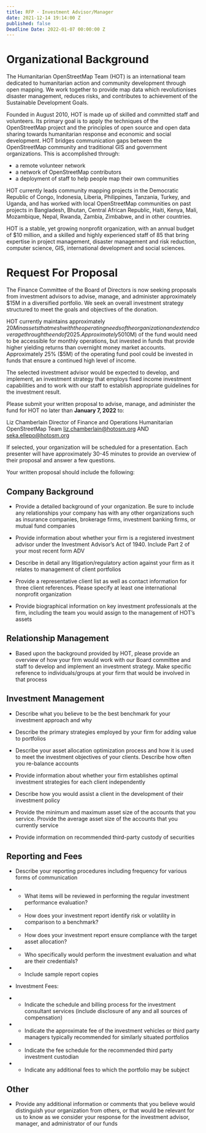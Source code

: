 ```yaml
---
title: RFP - Investment Advisor/Manager
date: 2021-12-14 19:14:00 Z
published: false
Deadline Date: 2022-01-07 00:00:00 Z
---
```


# Organizational Background

The Humanitarian OpenStreetMap Team (HOT) is an international team dedicated to humanitarian action and community development through open mapping. We work together to provide map data which revolutionises disaster management, reduces risks, and contributes to achievement of the Sustainable Development Goals.

Founded in August 2010, HOT is made up of skilled and committed staff and volunteers. Its primary goal is to apply the techniques of the OpenStreetMap project and the principles of open source and open data sharing towards humanitarian response and economic and social development. HOT bridges communication gaps between the OpenStreetMap community and traditional GIS and government organizations. This is accomplished through:

* a remote volunteer network
* a network of OpenStreetMap contributors
* a deployment of staff to help people map their own communities

HOT currently leads community mapping projects in the Democratic Republic of Congo, Indonesia,  Liberia, Philippines, Tanzania, Turkey, and Uganda, and has worked with local OpenStreetMap communities on past projects in Bangladesh, Bhutan, Central African Republic, Haiti, Kenya, Mali, Mozambique, Nepal, Rwanda, Zambia, Zimbabwe, and in other countries. 

HOT is a stable, yet growing nonprofit organization, with an annual budget of $10 million, and a skilled and highly experienced staff of 85 that bring expertise in project management, disaster management and risk reduction, computer science, GIS, international development and social sciences.

# Request For Proposal

The Finance Committee of the Board of Directors is now seeking proposals from investment advisors to advise, manage, and administer approximately $15M in a diversified portfolio. We seek an overall investment strategy structured to meet the goals and objectives of the donation. 

HOT currently maintains approximately $20M in assets that mesh with the operating needs of the organization and extend coverage through the end of 2025. Approximately 50% ($10M) of the fund would need to be accessible for monthly operations, but invested in funds that provide higher yielding returns than overnight money market accounts. Approximately 25% ($5M) of the operating fund pool could be invested in funds that ensure a continued high level of income. 

The selected investment advisor would be expected to develop, and implement, an investment strategy that employs fixed income investment capabilities and to work with our staff to establish appropriate guidelines for the investment result. 

Please submit your written proposal to advise, manage, and administer the fund for HOT no later than **January 7, 2022** to:

Liz Chamberlain
Director of Finance and Operations
Humanitarian OpenStreetMap Team
liz.chamberlain@hotosm.org AND seka.ellepo@hotosm.org 

If selected, your organization will be scheduled for a presentation. Each presenter will have approximately 30-45 minutes to provide an overview of their proposal and answer a few questions. 

Your written proposal should include the following: 

## Company Background

* Provide a detailed background of your organization. Be sure to include any relationships your company has with any other organizations such as insurance companies, brokerage firms, investment banking firms, or mutual fund companies

* Provide information about whether your firm is a registered investment advisor under the Investment Advisor’s Act of 1940. Include Part 2 of your most recent form ADV

* Describe in detail any litigation/regulatory action against your firm as it relates to management of client portfolios

* Provide a representative client list as well as contact information for three client references. Please specify at least one international nonprofit organization

* Provide biographical information on key investment professionals at the firm, including the team you would assign to the management of HOT’s assets

## Relationship Management

* Based upon the background provided by HOT, please provide an overview of how your firm would work with our Board committee and staff to develop and implement an investment strategy. Make specific reference to individuals/groups at your firm that would be involved in that process

## Investment Management

* Describe what you believe to be the best benchmark for your investment approach and why

* Describe the primary strategies employed by your firm for adding value to portfolios

* Describe your asset allocation optimization process and how it is used to meet the investment objectives of your clients. Describe how often you re-balance accounts

* Provide information about whether your firm establishes optimal investment strategies for each client independently	

* Describe how you would assist a client in the development of their investment policy

* Provide the minimum and maximum asset size of the accounts that you service. Provide the average asset size of the accounts that you currently service

* Provide information on recommended third-party custody of securities 

## Reporting and Fees

* Describe your reporting procedures including frequency for various forms of communication
* * What items will be reviewed in performing the regular investment performance evaluation? 
* * How does your investment report identify risk or volatility in comparison to a benchmark?
* * How does your investment report ensure compliance with the target asset allocation?
* * Who specifically would perform the investment evaluation and what are their credentials? 
* * Include sample report copies

* Investment Fees:
* * Indicate the schedule and billing process for the investment consultant services (include disclosure of any and all sources of compensation)
* * Indicate the approximate fee of the investment vehicles or third party managers typically recommended for similarly situated portfolios
* * Indicate the fee schedule for the recommended third party investment custodian
* * Indicate any additional fees to which the portfolio may be subject

## Other

* Provide any additional information or comments that you believe would distinguish your organization from others, or that would be relevant for us to know as we consider your response for the investment advisor, manager, and administrator of our funds

